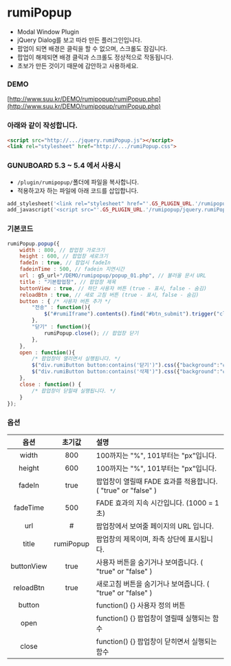 # rumiPopup
- Modal Window Plugin
- jQuery Dialog를 보고 따라 만든 플러그인입니다.
- 팝업이 되면 배경은 클릭을 할 수 없으며, 스크롤도 잠김니다.
- 팝업이 해제되면 배경 클릭과 스크롤도 정상적으로 작동됩니다.
- 초보가 만든 것이기 때문에 감안하고 사용하세요.


### DEMO
[http://www.suu.kr/DEMO/rumipopup/rumiPopup.php](http://www.suu.kr/DEMO/rumipopup/rumiPopup.php)


### 아래와 같이 작성합니다.

```html
<script src="http://.../jquery.rumiPopup.js"></script>
<link rel="stylesheet" href="http://.../rumiPopup.css">
```


### GUNUBOARD 5.3 ~ 5.4 에서 사용시

- `/plugin/rumipopup/`폴더에 파일을 복사합니다.
- 적용하고자 하는 파일에 아래 코드를 삽입합니다.

```php
add_stylesheet('<link rel="stylesheet" href="'.G5_PLUGIN_URL.'/rumipopup/rumiPopup.css?ver='.G5_CSS_VER.'">', 0);
add_javascript('<script src="'.G5_PLUGIN_URL.'/rumipopup/jquery.rumiPopup.js?ver='.G5_CSS_VER.'"></script>', 0);
```


### 기본코드
```javascript
rumiPopup.popup({
    width : 800, // 팝업창 가로크기
    height : 600, // 팝업창 세로크기
    fadeIn : true, // 팝업시 fadeIn 
    fadeinTime : 500, // fadein 지연시간
    url : g5_url+"/DEMO/rumipopup/popup_01.php", // 불러올 문서 URL
    title : "기본팝업창", // 팝업창 제목
    buttonView : true, // 하단 사용자 버튼 (true - 표시, false - 숨김)
    reloadBtn : true, // 새로 고침 버튼 (true - 표시, false - 숨김)
    button : { /* 사용자 버튼 추가 */
        "전송" : function(){
            $("#rumiIframe").contents().find("#btn_submit").trigger("click");
        },
        "닫기" : function(){
            rumiPopup.close(); // 팝업창 닫기
        },
    },
    open : function(){
        /* 팝업창이 열리면서 실행됩니다. */
        $("div.rumiButton button:contains('닫기')").css({"background":"#555"});
        $("div.rumiButton button:contains('삭제')").css({"background":"#555"}).hide();
    },
    close : function() {
        /* 팝업창이 닫힐때 실행됩니다. */
    }
});
```


### 옵션

| 옵션 | 초기값 | 설명 |
|:---:|:---:|:---|
| width |	800	| 100까지는 "%", 101부터는 "px"입니다.|
| height |	600	| 100까지는 "%", 101부터는 "px"입니다.|
| fadeIn |	true	| 팝업창이 열릴때 FADE 효과를 적용합니다. ( "true" or "false" )|
| fadeTime |	500	| FADE 효과의 지속 시간입니다. (1000 = 1초)|
| url |	#	| 팝업창에서 보여줄 페이지의 URL 입니다.|
| title |	rumiPopup	| 팝업창의 제목이며, 좌측 상단에 표시됩니다.|
| buttonView |	true	| 사용자 버튼을 숨기거나 보여줍니다. ( "true" or "false" )|
| reloadBtn |	true	| 새로고침 버튼을 숨기거나 보여줍니다. ( "true" or "false" )|
| button |	| function() {}	사용자 정의 버튼|
| open |	| function() {}	팝업창이 열릴때 실행되는 함수|
| close |	| function() {}	팝업창이 닫히면서 실행되는 함수|
